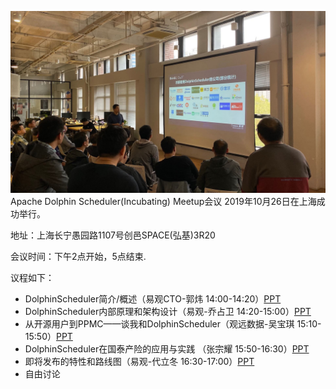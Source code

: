 ![avatar](/img/2019-10-26-user.jpg)
Apache Dolphin Scheduler(Incubating) Meetup会议 2019年10月26日在上海成功举行。

地址：上海长宁愚园路1107号创邑SPACE(弘基)3R20

会议时间：下午2点开始，5点结束.

议程如下：

* DolphinScheduler简介/概述（易观CTO-郭炜 14:00-14:20）[PPT](/download/2019-10-26/DolphinScheduler_guowei.pptx)
* DolphinScheduler内部原理和架构设计（易观-乔占卫 14:20-15:00）[PPT](/download/2019-10-26/DolphinScheduler_qiaozhanwei.pptx)
* 从开源用户到PPMC——谈我和DolphinScheduler（观远数据-吴宝琪 15:10-15:50）[PPT](/download/2019-10-26/Dolphinescheduler_baoqiwu.pptx)
* DolphinScheduler在国泰产险的应用与实践 （张宗耀 15:50-16:30）[PPT](/download/2019-10-26/DolphinScheduler_zhangzongyao.pptx)
* 即将发布的特性和路线图（易观-代立冬 16:30-17:00）[PPT](/download/2019-10-26/DolphinScheduler_dailidong.pptx)
* 自由讨论
